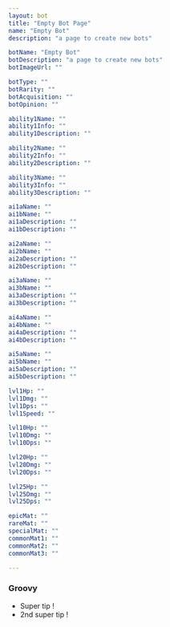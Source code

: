 ```yaml
---
layout: bot
title: "Empty Bot Page"
name: "Empty Bot"
description: "a page to create new bots"

botName: "Empty Bot"
botDescription: "a page to create new bots"
botImageUrl: ""

botType: ""
botRarity: ""
botAcquisition: ""
botOpinion: ""

ability1Name: ""
ability1Info: ""
ability1Description: ""

ability2Name: ""
ability2Info: ""
ability2Description: ""

ability3Name: ""
ability3Info: ""
ability3Description: ""

ai1aName: ""
ai1bName: ""
ai1aDescription: ""
ai1bDescription: ""

ai2aName: ""
ai2bName: "" 
ai2aDescription: ""
ai2bDescription: ""

ai3aName: ""
ai3bName: ""
ai3aDescription: ""
ai3bDescription: ""

ai4aName: ""
ai4bName: ""
ai4aDescription: ""
ai4bDescription: ""

ai5aName: ""
ai5bName: ""
ai5aDescription: ""
ai5bDescription: ""

lvl1Hp: ""
lvl1Dmg: ""
lvl1Dps: ""
lvl1Speed: ""

lvl10Hp: ""
lvl10Dmg: ""
lvl10Dps: ""

lvl20Hp: ""
lvl20Dmg: ""
lvl20Dps: ""

lvl25Hp: ""
lvl25Dmg: ""
lvl25Dps: ""

epicMat: ""
rareMat: ""
specialMat: ""
commonMat1: ""
commonMat2: ""
commonMat3: ""

---
```


### Groovy

- Super tip !
- 2nd super tip !

